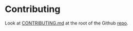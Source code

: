# Contributing

Look at [CONTRIBUTING.md](https://github.com/vdbulcke/oidc-client-demo/tree/master/CONTRIBUTING.md) at the root of the Github [repo](https://github.com/vdbulcke/oidc-client-demo).

